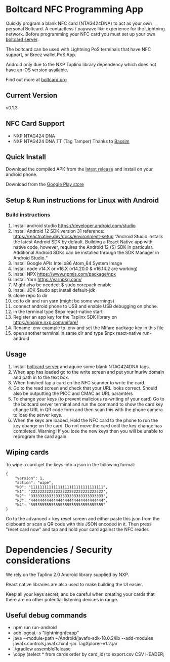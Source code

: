 # Boltcard NFC Programming App

Quickly program a blank NFC card (NTAG424DNA) to act as your own personal Boltcard. A contactless / paywave like experience for the Lightning network. Before programming your NFC card you must set up your own [boltcard server](https://github.com/boltcard/boltcard).

The boltcard can be used with Lightning PoS terminals that have NFC support, or Breez wallet PoS App.

Android only due to the NXP Taplinx library dependency which does not have an iOS version available.

Find out more at [boltcard.org](https://boltcard.org)

## Current Version
v0.1.3

## NFC Card Support
 * NXP NTAG424 DNA
 * NXP NTAG424 DNA TT (Tag Tamper) Thanks to [Bassim](https://github.com/bassim)

## Quick Install

Download the compiled APK from the [latest release](https://github.com/boltcard/bolt-nfc-android-app/releases) and install on your android phone.

Download from the [Google Play store](https://play.google.com/store/apps/details?id=com.lightningnfcapp&hl=en&gl=US)

## Setup & Run instructions for Linux with Android

### Build instructions
1. Install android studio https://developer.android.com/studio
2. Install Android 12 SDK version 31 reference: https://reactnative.dev/docs/environment-setup
“Android Studio installs the latest Android SDK by default. Building a React Native app with native code, however, requires the Android 12 (S) SDK in particular. Additional Android SDKs can be installed through the SDK Manager in Android Studio.“
3. Install Google APIs Intel x86 Atom_64 System Image
4. Install node v14.X or v16.X (v14.20.0 & v16.14.2 are working)
5. Install NPX https://www.npmjs.com/package/npx
6. Install Yarn https://yarnpkg.com/
7. Might also be needed: $ sudo corepack enable
8. Install JDK $sudo apt install default-jdk
9. clone repo to dir
10. cd to dir and run yarn (might be some warnings)
11. connect android phone to USB and enable USB debugging on phone.
12. in the terminal type $npx react-native start
13. Register an app key for the Taplinx SDK library on https://inspire.nxp.com/mifare/
14. Rename .env-example to .env and set the Mifare package key in this file
15. open another terminal in same dir and type $npx react-native run-android

## Usage

1. Install [boltcard server](https://github.com/boltcard/boltcard) and aquire some blank NTAG424DNA tags. 
2. When app has loaded go to the write screen and put your lnurlw domain and path in to the text box.
3. When finished tap a card on the NFC scanner to write the card.
4. Go to the read screen and check that your URL looks correct. Should also be outputting the PICC and CMAC as URL paramters
5. To change your keys (to prevent malicious re-writing of your card) Go to the boltcard server terminal and run the command to show the card key change URL in QR code form and then scan this with the phone camera to load the server keys.
6. When the keys are loaded, Hold the NFC card to the phone to run the key change on the card. Do not move the card until the key change has completed. 
Warning! If you lose the new keys then you will be unable to reprogram the card again

## Wiping cards

To wipe a card get the keys into a json in the following format:
```
{
	"version": 1,
	"action": "wipe",
	"k0": "11111111111111111111111111111111",
	"k1": "22222222222222222222222222222222",
	"k2": "33333333333333333333333333333333",
	"k3": "44444444444444444444444444444444",
	"k4": "55555555555555555555555555555555"
}
```
Go to the advanced > key reset screen and either paste this json from the clipboard or scan a QR code with this JSON encoded in it.
Then press "reset card now" and tap and hold your card against the NFC reader. 


# Dependencies / Security considerations

We rely on the Taplinx 2.0 Android library supplied by NXP. 

React native libraries are also used to make building the UI easier.

Keep all your keys secret, and be careful when creating your cards that there are no other potential listening devices in range. 

## Useful debug commands

* npm run run-android
* adb logcat -s "lightningnfcapp"
* java --module-path ~/Android/javafx-sdk-18.0.2/lib --add-modules javafx.controls,javafx.fxml -jar TagXplorer-v1.2.jar
* ./gradlew assembleRelease
* \copy (select * from cards order by card_id) to export.csv CSV HEADER;
